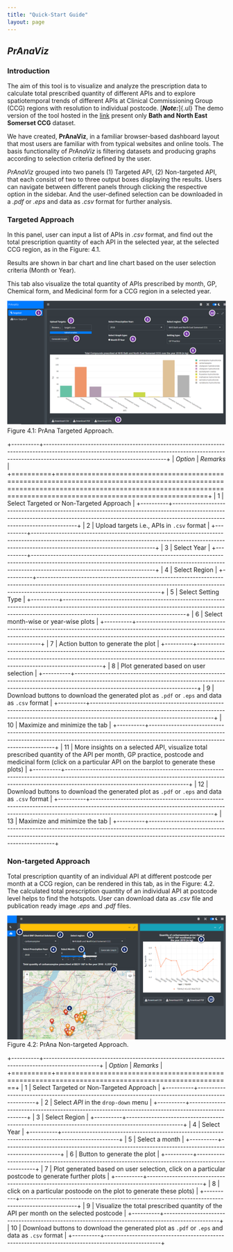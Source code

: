 ```yaml
---
title: "Quick-Start Guide"
layout: page
---
```


## *PrAnaViz*

### Introduction

The aim of this tool is to visualize and analyze the prescription data to calculate total prescribed quantity of different APIs and to explore spatiotemporal trends of different APIs at Clinical Commissioning Group (CCG) regions with resolution to individual postcode. [***Note:***]{.ul} The demo version of the tool hosted in the [link](http://51.141.234.162/shiny/pranaviz/ "PrAnaViz Demo") present only **Bath and North East Somerset CCG** dataset.

We have created, **PrAnaViz**, in a familiar browser-based dashboard layout that most users are familiar with from typical websites and online tools. The basis functionality of *PrAnaViz* is filtering datasets and producing graphs according to selection criteria defined by the user.

*PrAnaViz* grouped into two panels (1) Targeted API, (2) Non-targeted API, that each consist of two to three output boxes displaying the results. Users can navigate between different panels through clicking the respective option in the sidebar. And the user-defined selection can be downloaded in a *.pdf* or *.eps* and data as *.csv* format for further analysis.

### Targeted Approach

In this panel, user can input a list of APIs in *.csv* format, and find out the total prescription quantity of each API in the selected year, at the selected CCG region, as in the Figure: 4.1.

Results are shown in bar chart and line chart based on the user selection criteria (Month or Year).

This tab also visualize the total quantity of APIs prescribed by month, GP, Chemical form, and Medicinal form for a CCG region in a selected year.

<img src="img/targeted_01.png" alt="targeted approach"/> Figure 4.1: PrAna Targeted Approach.

+----------+--------------------------------------------------------------------------------------------------------------------------------------------------------------------------------------------------------+
| *Option* | *Remarks*                                                                                                                                                                                              |
+==========+========================================================================================================================================================================================================+
| 1        | Select Targeted or Non-Targeted Approach                                                                                                                                                               |
+----------+--------------------------------------------------------------------------------------------------------------------------------------------------------------------------------------------------------+
| 2        | Upload targets i.e., APIs in `.csv` format                                                                                                                                                             |
+----------+--------------------------------------------------------------------------------------------------------------------------------------------------------------------------------------------------------+
| 3        | Select Year                                                                                                                                                                                            |
+----------+--------------------------------------------------------------------------------------------------------------------------------------------------------------------------------------------------------+
| 4        | Select Region                                                                                                                                                                                          |
+----------+--------------------------------------------------------------------------------------------------------------------------------------------------------------------------------------------------------+
| 5        | Select Setting Type                                                                                                                                                                                    |
+----------+--------------------------------------------------------------------------------------------------------------------------------------------------------------------------------------------------------+
| 6        | Select month-wise or year-wise plots                                                                                                                                                                   |
+----------+--------------------------------------------------------------------------------------------------------------------------------------------------------------------------------------------------------+
| 7        | Action button to generate the plot                                                                                                                                                                     |
+----------+--------------------------------------------------------------------------------------------------------------------------------------------------------------------------------------------------------+
| 8        | Plot generated based on user selection                                                                                                                                                                 |
+----------+--------------------------------------------------------------------------------------------------------------------------------------------------------------------------------------------------------+
| 9        | Download buttons to download the generated plot as `.pdf` or `.eps` and data as `.csv` format                                                                                                          |
+----------+--------------------------------------------------------------------------------------------------------------------------------------------------------------------------------------------------------+
| 10       | Maximize and minimize the tab                                                                                                                                                                          |
+----------+--------------------------------------------------------------------------------------------------------------------------------------------------------------------------------------------------------+
| 11       | More insights on a selected API, visualize total prescribed quantity of the API per month, GP practice, postcode and medicinal form (click on a particular API on the barplot to generate these plots) |
+----------+--------------------------------------------------------------------------------------------------------------------------------------------------------------------------------------------------------+
| 12       | Download buttons to download the generated plot as `.pdf` or `.eps` and data as `.csv` format                                                                                                          |
+----------+--------------------------------------------------------------------------------------------------------------------------------------------------------------------------------------------------------+
| 13       | Maximize and minimize the tab                                                                                                                                                                          |
+----------+--------------------------------------------------------------------------------------------------------------------------------------------------------------------------------------------------------+

### Non-targeted Approach

Total prescription quantity of an individual API at different postcode per month at a CCG region, can be rendered in this tab, as in the Figure: 4.2. The calculated total prescription quantity of an individual API at postcode level helps to find the hotspots. User can download data as *.csv* file and publication ready image *.eps* and *.pdf* files.

<img src="img/non_targeted_01.png" title="non-targeted" alt="non-targeted approach"/> Figure 4.2: PrAna Non-targeted Approach.

+----------+--------------------------------------------------------------------------------------------------+
| *Option* | *Remarks*                                                                                        |
+==========+==================================================================================================+
| 1        | Select Targeted or Non-Targeted Approach                                                         |
+----------+--------------------------------------------------------------------------------------------------+
| 2        | Select *API* in the `drop-down` menu                                                             |
+----------+--------------------------------------------------------------------------------------------------+
| 3        | Select Region                                                                                    |
+----------+--------------------------------------------------------------------------------------------------+
| 4        | Select Year                                                                                      |
+----------+--------------------------------------------------------------------------------------------------+
| 5        | Select a month                                                                                   |
+----------+--------------------------------------------------------------------------------------------------+
| 6        | Button to generate the plot                                                                      |
+----------+--------------------------------------------------------------------------------------------------+
| 7        | Plot generated based on user selection, click on a particular postcode to generate further plots |
+----------+--------------------------------------------------------------------------------------------------+
| 8        | click on a particular postoode on the plot to generate these plots)                              |
+----------+--------------------------------------------------------------------------------------------------+
| 9        | Visualize the total prescribed quantity of the API per month on the selected postcode            |
+----------+--------------------------------------------------------------------------------------------------+
| 10       | Download buttons to download the generated plot as `.pdf` or `.eps` and data as `.csv` format    |
+----------+--------------------------------------------------------------------------------------------------+
